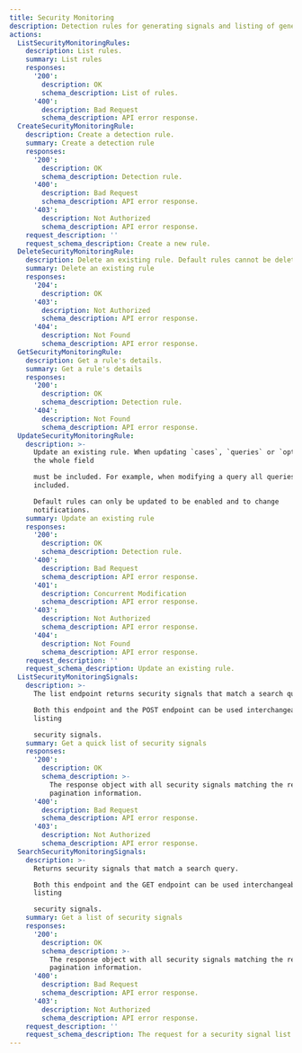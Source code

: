 ```yaml
---
title: Security Monitoring
description: Detection rules for generating signals and listing of generated signals
actions:
  ListSecurityMonitoringRules:
    description: List rules.
    summary: List rules
    responses:
      '200':
        description: OK
        schema_description: List of rules.
      '400':
        description: Bad Request
        schema_description: API error response.
  CreateSecurityMonitoringRule:
    description: Create a detection rule.
    summary: Create a detection rule
    responses:
      '200':
        description: OK
        schema_description: Detection rule.
      '400':
        description: Bad Request
        schema_description: API error response.
      '403':
        description: Not Authorized
        schema_description: API error response.
    request_description: ''
    request_schema_description: Create a new rule.
  DeleteSecurityMonitoringRule:
    description: Delete an existing rule. Default rules cannot be deleted.
    summary: Delete an existing rule
    responses:
      '204':
        description: OK
      '403':
        description: Not Authorized
        schema_description: API error response.
      '404':
        description: Not Found
        schema_description: API error response.
  GetSecurityMonitoringRule:
    description: Get a rule's details.
    summary: Get a rule's details
    responses:
      '200':
        description: OK
        schema_description: Detection rule.
      '404':
        description: Not Found
        schema_description: API error response.
  UpdateSecurityMonitoringRule:
    description: >-
      Update an existing rule. When updating `cases`, `queries` or `options`,
      the whole field

      must be included. For example, when modifying a query all queries must be
      included.

      Default rules can only be updated to be enabled and to change
      notifications.
    summary: Update an existing rule
    responses:
      '200':
        description: OK
        schema_description: Detection rule.
      '400':
        description: Bad Request
        schema_description: API error response.
      '401':
        description: Concurrent Modification
        schema_description: API error response.
      '403':
        description: Not Authorized
        schema_description: API error response.
      '404':
        description: Not Found
        schema_description: API error response.
    request_description: ''
    request_schema_description: Update an existing rule.
  ListSecurityMonitoringSignals:
    description: >-
      The list endpoint returns security signals that match a search query.

      Both this endpoint and the POST endpoint can be used interchangeably when
      listing

      security signals.
    summary: Get a quick list of security signals
    responses:
      '200':
        description: OK
        schema_description: >-
          The response object with all security signals matching the request and
          pagination information.
      '400':
        description: Bad Request
        schema_description: API error response.
      '403':
        description: Not Authorized
        schema_description: API error response.
  SearchSecurityMonitoringSignals:
    description: >-
      Returns security signals that match a search query.

      Both this endpoint and the GET endpoint can be used interchangeably for
      listing

      security signals.
    summary: Get a list of security signals
    responses:
      '200':
        description: OK
        schema_description: >-
          The response object with all security signals matching the request and
          pagination information.
      '400':
        description: Bad Request
        schema_description: API error response.
      '403':
        description: Not Authorized
        schema_description: API error response.
    request_description: ''
    request_schema_description: The request for a security signal list.
---
```

